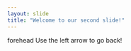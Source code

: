 ```yaml
---
layout: slide
title: "Welcome to our second slide!"
---
```

forehead
Use the left arrow to go back!
